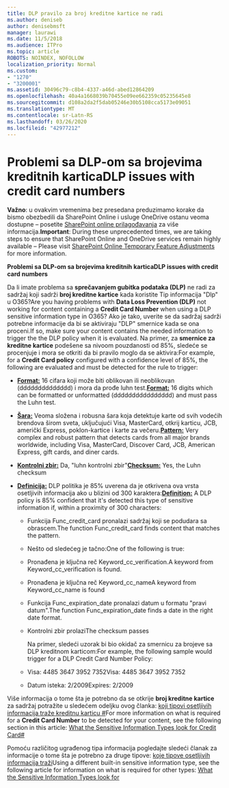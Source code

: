 ```yaml
---
title: DLP pravilo za broj kreditne kartice ne radi
ms.author: deniseb
author: denisebmsft
manager: laurawi
ms.date: 11/5/2018
ms.audience: ITPro
ms.topic: article
ROBOTS: NOINDEX, NOFOLLOW
localization_priority: Normal
ms.custom:
- "1270"
- "3200001"
ms.assetid: 30496c79-c8b4-4337-a46d-abed12864209
ms.openlocfilehash: 40a4a1668039b70455e09ee662359c05235645e8
ms.sourcegitcommit: d108a2da2f5dab05246e30b5108cca5173e09051
ms.translationtype: MT
ms.contentlocale: sr-Latn-RS
ms.lasthandoff: 03/26/2020
ms.locfileid: "42977212"
---
```

# <a name="dlp-issues-with-credit-card-numbers"></a><span data-ttu-id="f7bd2-102">Problemi sa DLP-om sa brojevima kreditnih kartica</span><span class="sxs-lookup"><span data-stu-id="f7bd2-102">DLP issues with credit card numbers</span></span>

<span data-ttu-id="f7bd2-103">**Važno**: u ovakvim vremenima bez presedana preduzimamo korake da bismo obezbedili da SharePoint Online i usluge OneDrive ostanu veoma dostupne – posetite [SharePoint online prilagođavanja](https://aka.ms/ODSPAdjustments) za više informacija.</span><span class="sxs-lookup"><span data-stu-id="f7bd2-103">**Important**: During these unprecedented times, we are taking steps to ensure that SharePoint Online and OneDrive services remain highly available – Please visit [SharePoint Online Temporary Feature Adjustments](https://aka.ms/ODSPAdjustments) for more information.</span></span>

<span data-ttu-id="f7bd2-104">**Problemi sa DLP-om sa brojevima kreditnih kartica**</span><span class="sxs-lookup"><span data-stu-id="f7bd2-104">**DLP issues with credit card numbers**</span></span>

<span data-ttu-id="f7bd2-105">Da li imate problema sa **sprečavanjem gubitka podataka (DLP)** ne radi za sadržaj koji sadrži **broj kreditne kartice** kada koristite Tip informacija "Dlp" u O365?</span><span class="sxs-lookup"><span data-stu-id="f7bd2-105">Are you having problems with **Data Loss Prevention (DLP)** not working for content containing a **Credit Card Number** when using a DLP sensitive information type in O365?</span></span> <span data-ttu-id="f7bd2-106">Ako je tako, uverite se da sadržaj sadrži potrebne informacije da bi se aktiviraju "DLP" smernice kada se ona proceni.</span><span class="sxs-lookup"><span data-stu-id="f7bd2-106">If so, make sure your content contains the needed information to trigger the the DLP policy when it is evaluated.</span></span> <span data-ttu-id="f7bd2-107">Na primer, za **smernice za kreditne kartice** podešene sa nivoom pouzdanosti od 85%, sledeće se procenjuje i mora se otkriti da bi pravilo moglo da se aktivira:</span><span class="sxs-lookup"><span data-stu-id="f7bd2-107">For example, for a **Credit Card policy** configured with a confidence level of 85%, the following are evaluated and must be detected for the rule to trigger:</span></span>
  
- <span data-ttu-id="f7bd2-108">**[Format:](https://docs.microsoft.com/office365/securitycompliance/what-the-sensitive-information-types-look-for#format-19)** 16 cifara koji može biti oblikovan ili neoblikovan (dddddddddddddd) i mora da prođe luhn test.</span><span class="sxs-lookup"><span data-stu-id="f7bd2-108">**[Format:](https://docs.microsoft.com/office365/securitycompliance/what-the-sensitive-information-types-look-for#format-19)** 16 digits which can be formatted or unformatted (dddddddddddddddd) and must pass the Luhn test.</span></span>

- <span data-ttu-id="f7bd2-109">**[Šara:](https://docs.microsoft.com/office365/securitycompliance/what-the-sensitive-information-types-look-for#pattern-19)** Veoma složena i robusna šara koja detektuje karte od svih vodećih brendova širom sveta, uključujući Visa, MasterCard, otkrij karticu, JCB, američki Express, poklon-kartice i karte za večeru.</span><span class="sxs-lookup"><span data-stu-id="f7bd2-109">**[Pattern:](https://docs.microsoft.com/office365/securitycompliance/what-the-sensitive-information-types-look-for#pattern-19)** Very complex and robust pattern that detects cards from all major brands worldwide, including Visa, MasterCard, Discover Card, JCB, American Express, gift cards, and diner cards.</span></span>

- <span data-ttu-id="f7bd2-110">**[Kontrolni zbir:](https://docs.microsoft.com/office365/securitycompliance/what-the-sensitive-information-types-look-for#checksum-19)** Da, "luhn kontrolni zbir"</span><span class="sxs-lookup"><span data-stu-id="f7bd2-110">**[Checksum:](https://docs.microsoft.com/office365/securitycompliance/what-the-sensitive-information-types-look-for#checksum-19)** Yes, the Luhn checksum</span></span>

- <span data-ttu-id="f7bd2-111">**[Definicija:](https://docs.microsoft.com/office365/securitycompliance/what-the-sensitive-information-types-look-for#definition-19)** DLP politika je 85% uverena da je otkrivena ova vrsta osetljivih informacija ako u blizini od 300 karaktera:</span><span class="sxs-lookup"><span data-stu-id="f7bd2-111">**[Definition:](https://docs.microsoft.com/office365/securitycompliance/what-the-sensitive-information-types-look-for#definition-19)** A DLP policy is 85% confident that it's detected this type of sensitive information if, within a proximity of 300 characters:</span></span>

  - <span data-ttu-id="f7bd2-112">Funkcija Func_credit_card pronalazi sadržaj koji se podudara sa obrascem.</span><span class="sxs-lookup"><span data-stu-id="f7bd2-112">The function Func_credit_card finds content that matches the pattern.</span></span>

  - <span data-ttu-id="f7bd2-113">Nešto od sledećeg je tačno:</span><span class="sxs-lookup"><span data-stu-id="f7bd2-113">One of the following is true:</span></span>

  - <span data-ttu-id="f7bd2-114">Pronađena je ključna reč Keyword_cc_verification.</span><span class="sxs-lookup"><span data-stu-id="f7bd2-114">A keyword from Keyword_cc_verification is found.</span></span>

  - <span data-ttu-id="f7bd2-115">Pronađena je ključna reč Keyword_cc_name</span><span class="sxs-lookup"><span data-stu-id="f7bd2-115">A keyword from Keyword_cc_name is found</span></span>

  - <span data-ttu-id="f7bd2-116">Funkcija Func_expiration_date pronalazi datum u formatu "pravi datum".</span><span class="sxs-lookup"><span data-stu-id="f7bd2-116">The function Func_expiration_date finds a date in the right date format.</span></span>

  - <span data-ttu-id="f7bd2-117">Kontrolni zbir prolazi</span><span class="sxs-lookup"><span data-stu-id="f7bd2-117">The checksum passes</span></span>

    <span data-ttu-id="f7bd2-118">Na primer, sledeći uzorak bi bio okidač za smernicu za brojeve sa DLP kreditnom karticom:</span><span class="sxs-lookup"><span data-stu-id="f7bd2-118">For example, the following sample would trigger for a DLP Credit Card Number Policy:</span></span>

  - <span data-ttu-id="f7bd2-119">Visa: 4485 3647 3952 7352</span><span class="sxs-lookup"><span data-stu-id="f7bd2-119">Visa: 4485 3647 3952 7352</span></span>
  
  - <span data-ttu-id="f7bd2-120">Datum isteka: 2/2009</span><span class="sxs-lookup"><span data-stu-id="f7bd2-120">Expires: 2/2009</span></span>

<span data-ttu-id="f7bd2-121">Više informacija o tome šta je potrebno da se otkrije **broj kreditne kartice** za sadržaj potražite u sledećem odeljku ovog članka: [koji tipovi osetljivih informacija traže kreditnu karticu #](https://docs.microsoft.com/office365/securitycompliance/what-the-sensitive-information-types-look-for#credit-card-number)</span><span class="sxs-lookup"><span data-stu-id="f7bd2-121">For more information on what is required for a **Credit Card Number** to be detected for your content, see the following section in this article: [What the Sensitive Information Types look for Credit Card#](https://docs.microsoft.com/office365/securitycompliance/what-the-sensitive-information-types-look-for#credit-card-number)</span></span>
  
<span data-ttu-id="f7bd2-122">Pomoću različitog ugrađenog tipa informacija pogledajte sledeći članak za informacije o tome šta je potrebno za druge tipove: [koje tipove osetljivih informacija traži](https://docs.microsoft.com/office365/securitycompliance/what-the-sensitive-information-types-look-for)</span><span class="sxs-lookup"><span data-stu-id="f7bd2-122">Using a different built-in sensitive information type, see the following article for information on what is required for other types: [What the Sensitive Information Types look for](https://docs.microsoft.com/office365/securitycompliance/what-the-sensitive-information-types-look-for)</span></span>
  